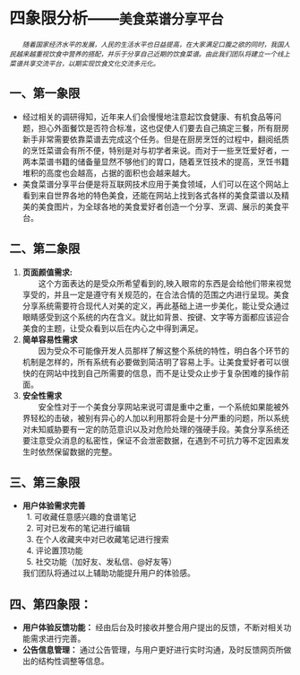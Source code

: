 # 四象限分析——<small>美食菜谱分享平台</small>

<small>*&ensp;&ensp;&ensp;&ensp;随着国家经济水平的发展，人民的生活水平也日益提高，在大家满足口腹之欲的同时，我国人民越来越重视饮食中营养的搭配，并乐于分享自己近期的饮食菜谱。由此我们团队将建立一个线上菜谱共享交流平台，以期实现饮食文化交流多元化。*</small>

## 一、第一象限
- 经过相关的调研得知，近年来人们会慢慢地注意起饮食健康、有机食品等问题，担心外面餐饮是否符合标准，这也促使人们要去自己搞定三餐，所有厨房新手非常需要依靠菜谱去完成这个任务。但是在厨房烹饪的过程中，翻阅纸质的烹饪菜谱会有所不便，特别是对与初学者来说。而对于一些烹饪爱好者，一两本菜谱书籍的储备量显然不够他们的胃口，随着烹饪技术的提高，烹饪书籍堆积的高度也会越高，占据的面积也会越来越大。
- 美食菜谱分享平台便是将互联网技术应用于美食领域，人们可以在这个网站上看到来自世界各地的特色美食，还能在网站上找到各式各样的美食菜谱以及精美的美食图片，为全球各地的美食爱好者创造一个分享、烹调、展示的美食平台。

## 二、第二象限
1. **页面颜值需求:**  
&ensp;&ensp;&ensp;&ensp;这个方面表达的是受众所希望看到的,映入眼帘的东西是会给他们带来视觉享受的，并且一定是遵守有关规范的，在合法合情的范围之内进行呈现。美食分享系统需要符合现代人对美的定义，再此基础上进一步美化，能让受众通过眼睛感受到这个系统的内在含义。就比如背景、按键、文字等方面都应该迎合美食的主题，让受众看到以后在内心之中得到满足。
2. **简单容易性需求**  
&ensp;&ensp;&ensp;&ensp;因为受众不可能像开发人员那样了解这整个系统的特性，明白各个环节的机制是怎样的，所有系统有必要做到简洁明了容易上手。让美食爱好者可以很快的在网站中找到自己所需要的信息，而不是让受众止步于复杂困难的操作前面。
3. **安全性需求**  
&ensp;&ensp;&ensp;&ensp;安全性对于一个美食分享网站来说可谓是重中之重，一个系统如果能被外界轻松的击破，被别有异心的人加以利用那将会是十分严重的问题，所以系统对未知威胁要有一定的防范意识以及对危险处理的强硬手段。美食分享系统还要注意受众消息的私密性，保证不会泄密数据，在遇到不可抗力等不定因素发生时依然保留数据的完整。

## 三、第三象限
-  **用户体验需求完善**   
&ensp;1. 可收藏任意感兴趣的食谱笔记  
&ensp;2. 可对已发布的笔记进行编辑  
&ensp;3. 在个人收藏夹中对已收藏笔记进行搜索  
&ensp;4. 评论置顶功能  
&ensp;5. 社交功能（加好友、发私信、@好友等）  
我们团队将通过以上辅助功能提升用户的体验感。

## 四、第四象限：
- **用户体验反馈功能：**  经由后台及时接收并整合用户提出的反馈，不断对相关功能需求进行完善。
- **公告信息管理：**  通过公告管理，与用户更好进行实时沟通，及时反馈网页所做出的结构性调整等信息。
